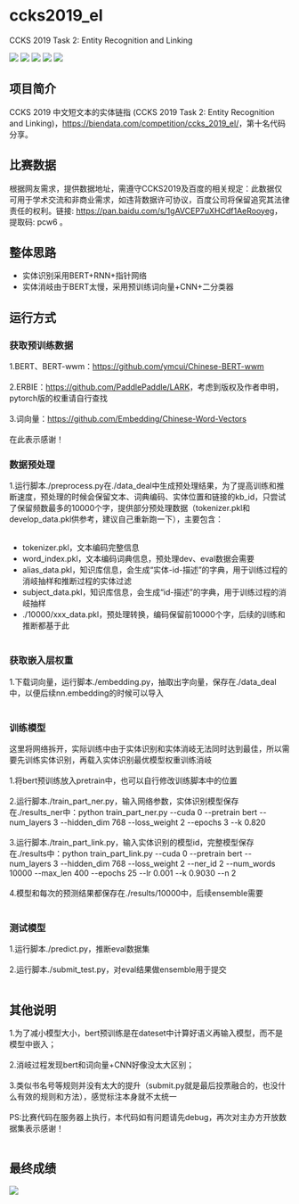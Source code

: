 # ccks2019_el
CCKS 2019 Task 2: Entity Recognition and Linking

[![](https://img.shields.io/badge/Python-3.6-blue.svg)](https://www.python.org/)
[![](https://img.shields.io/badge/torch-1.1.0-brightgreen.svg)](https://pypi.org/project/torch/1.1.0)
[![](https://img.shields.io/badge/pytorch--pretrained--bert-0.6.2-brightgreen.svg)](https://pypi.org/project/pytorch-pretrained-bert/0.6.2)
[![](https://img.shields.io/badge/keras-2.2.4-brightgreen.svg)](https://pypi.org/project/keras/2.2.4)
[![](https://img.shields.io/badge/numpy-1.16.2-brightgreen.svg)](https://pypi.python.org/pypi/numpy/1.16.2)

## **项目简介**
CCKS 2019 中文短文本的实体链指 (CCKS 2019 Task 2: Entity Recognition and Linking)，<https://biendata.com/competition/ccks_2019_el/>，第十名代码分享。<br>

## **比赛数据**
根据网友需求，提供数据地址，需遵守CCKS2019及百度的相关规定：此数据仅可用于学术交流和非商业需求，如违背数据许可协议，百度公司将保留追究其法律责任的权利。链接: <https://pan.baidu.com/s/1gAVCEP7uXHCdf1AeRooyeg>，提取码: pcw6 。

## **整体思路**
* 实体识别采用BERT+RNN+指针网络<br>
* 实体消岐由于BERT太慢，采用预训练词向量+CNN+二分类器<br>

## **运行方式**
### **获取预训练数据**
1.BERT、BERT-wwm：<https://github.com/ymcui/Chinese-BERT-wwm><br><br>
2.ERBIE：<https://github.com/PaddlePaddle/LARK>，考虑到版权及作者申明，pytorch版的权重请自行查找<br><br>
3.词向量：<https://github.com/Embedding/Chinese-Word-Vectors><br><br>
在此表示感谢！<br>

### **数据预处理**
1.运行脚本./preprocess.py在./data_deal中生成预处理结果，为了提高训练和推断速度，预处理的时候会保留文本、词典编码、实体位置和链接的kb_id，只尝试了保留频数最多的10000个字，提供部分预处理数据（tokenizer.pkl和develop_data.pkl供参考，建议自己重新跑一下），主要包含：<br><br>
* tokenizer.pkl，文本编码完整信息<br>
* word_index.pkl，文本编码词典信息，预处理dev、eval数据会需要<br>
* alias_data.pkl，知识库信息，会生成“实体-id-描述”的字典，用于训练过程的消岐抽样和推断过程的实体过滤<br>
* subject_data.pkl，知识库信息，会生成“id-描述”的字典，用于训练过程的消岐抽样<br>
* ./10000/xxx_data.pkl，预处理转换，编码保留前10000个字，后续的训练和推断都基于此<br><br>

### **获取嵌入层权重**
1.下载词向量，运行脚本./embedding.py，抽取出字向量，保存在./data_deal中，以便后续nn.embedding的时候可以导入<br><br>

### **训练模型**
这里将网络拆开，实际训练中由于实体识别和实体消岐无法同时达到最佳，所以需要先训练实体识别，再载入实体识别最优模型权重训练消岐<br><br>
1.将bert预训练放入pretrain中，也可以自行修改训练脚本中的位置<br><br>
2.运行脚本./train_part_ner.py，输入网络参数，实体识别模型保存在./results_ner中：python train_part_ner.py --cuda 0 --pretrain bert --num_layers 3 --hidden_dim 768 --loss_weight 2 --epochs 3 --k 0.820<br><br>
3.运行脚本./train_part_link.py，输入实体识别的模型id，完整模型保存在./results中：python train_part_link.py --cuda 0 --pretrain bert --num_layers 3 --hidden_dim 768 --loss_weight 2 --ner_id 2 --num_words 10000 --max_len 400 --epochs 25 --lr 0.001 --k 0.9030 --n 2<br><br>
4.模型和每次的预测结果都保存在./results/10000中，后续ensemble需要<br><br>

### **测试模型**
1.运行脚本./predict.py，推断eval数据集<br><br>
2.运行脚本./submit_test.py，对eval结果做ensemble用于提交<br><br>

## **其他说明**
1.为了减小模型大小，bert预训练是在dateset中计算好语义再输入模型，而不是模型中嵌入；<br><br>
2.消岐过程发现bert和词向量+CNN好像没太大区别；<br><br>
3.类似书名号等规则并没有太大的提升（submit.py就是最后投票融合的，也没什么有效的规则和方法），感觉标注本身就不太统一<br><br>
PS:比赛代码在服务器上执行，本代码如有问题请先debug，再次对主办方开放数据集表示感谢！<br><br>

## **最终成绩**
![](https://github.com/renjunxiang/ccks2019_el/blob/master/picture/score.png)

